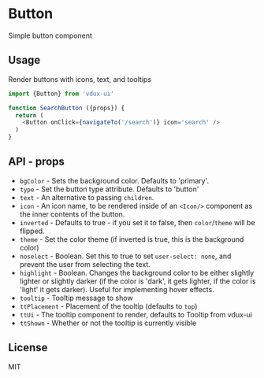 # Button

Simple button component

## Usage

Render buttons with icons, text, and tooltips

```javascript
import {Button} from 'vdux-ui'

function SearchButton ({props}) {
  return (
    <Button onClick={navigateTo('/search')} icon='search' />
  )
}
```

## API - props

  * `bgColor` - Sets the background color. Defaults to 'primary'.
  * `type` - Set the button type attribute. Defaults to 'button'
  * `text` - An alternative to passing `children`.
  * `icon` - An icon name, to be rendered inside of an `<Icon/>` component as the inner contents of the button.
  * `inverted` - Defaults to true - if you set it to false, then `color`/`theme` will be flipped.
  * `theme` - Set the color theme (if inverted is true, this is the background color)
  * `noselect` - Boolean. Set this to true to set `user-select: none`, and prevent the user from selecting the text.
  * `highlight` - Boolean. Changes the background color to be either slightly lighter or slightly darker (if the color is 'dark', it gets lighter, if the color is 'light' it gets darker). Useful for implementing hover effects.
  * `tooltip` - Tooltip message to show
  * `ttPlacement` - Placement of the tooltip (defaults to `top`)
  * `ttUi` - The tooltip component to render, defaults to Tooltip from vdux-ui
  * `ttShown` - Whether or not the tooltip is currently visible

## License

MIT

